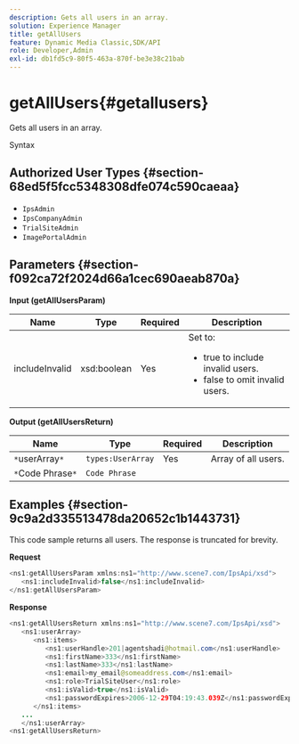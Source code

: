 ```yaml
---
description: Gets all users in an array.
solution: Experience Manager
title: getAllUsers
feature: Dynamic Media Classic,SDK/API
role: Developer,Admin
exl-id: db1fd5c9-80f5-463a-870f-be3e38c21bab
---
```

# getAllUsers{#getallusers}

Gets all users in an array.

 Syntax 

## Authorized User Types {#section-68ed5f5fcc5348308dfe074c590caeaa}

* `IpsAdmin` 
* `IpsCompanyAdmin` 
* `TrialSiteAdmin` 
* `ImagePortalAdmin`

## Parameters {#section-f092ca72f2024d66a1cec690aeab870a}

**Input (getAllUsersParam)** 

<table id="table_1FE6DDADBD134E6D8BD4B52F1EAD2E85"> 
 <thead> 
  <tr> 
   <th colname="col1" class="entry"> Name </th> 
   <th colname="col2" class="entry"> Type </th> 
   <th colname="col3" class="entry"> Required </th> 
   <th colname="col4" class="entry"> Description </th> 
  </tr> 
 </thead>
 <tbody> 
  <tr> 
   <td colname="col1"> <span class="codeph"> <span class="varname"> includeInvalid</span> </span> </td> 
   <td colname="col2"> <span class="codeph"> xsd:boolean</span> </td> 
   <td colname="col3"> Yes </td> 
   <td colname="col4">Set to: 
    <ul id="ul_FB9F59A8293B4CCA98E42EBF8412C77B"> 
     <li id="li_3C2E6C4D3478411FA1A34D5CBFFC8108"><span class="codeph"> true</span> to include invalid users. </li> 
     <li id="li_7FCA0DE4BE2248A690076FEC6854F5CE"><span class="codeph"> false</span> to omit invalid users. </li> 
    </ul> </td> 
  </tr> 
 </tbody> 
</table>

**Output (getAllUsersReturn)** 

|  Name  | Type  | Required  | Description  |
|---|---|---|---|
|  `*`userArray`*`  | `types:UserArray`  | Yes  | Array of all users.  |
|  `*`Code Phrase`*`  | `Code Phrase`  |  |  |

## Examples {#section-9c9a2d335513478da20652c1b1443731}

This code sample returns all users. The response is truncated for brevity.

**Request** 

```java
<ns1:getAllUsersParam xmlns:ns1="http://www.scene7.com/IpsApi/xsd">
   <ns1:includeInvalid>false</ns1:includeInvalid>
</ns1:getAllUsersParam>
```

**Response** 

```java
<ns1:getAllUsersReturn xmlns:ns1="http://www.scene7.com/IpsApi/xsd">
   <ns1:userArray>
      <ns1:items>
         <ns1:userHandle>201|agentshadi@hotmail.com</ns1:userHandle>
         <ns1:firstName>333</ns1:firstName>
         <ns1:lastName>333</ns1:lastName>
         <ns1:email>my_email@someaddress.com</ns1:email>
         <ns1:role>TrialSiteUser</ns1:role>
         <ns1:isValid>true</ns1:isValid>
         <ns1:passwordExpires>2006-12-29T04:19:43.039Z</ns1:passwordExpires>
      </ns1:items>
   ...
   </ns1:userArray>
<ns1:getAllUsersReturn>
```
